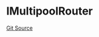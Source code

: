 # IMultipoolRouter
[Git Source](https://github.com/provisorDAO/arcanum-contracts/blob/275ab153e36267157a2ba5626f6cd734bad189ea/src/interfaces/MultipoolRouter.sol)


